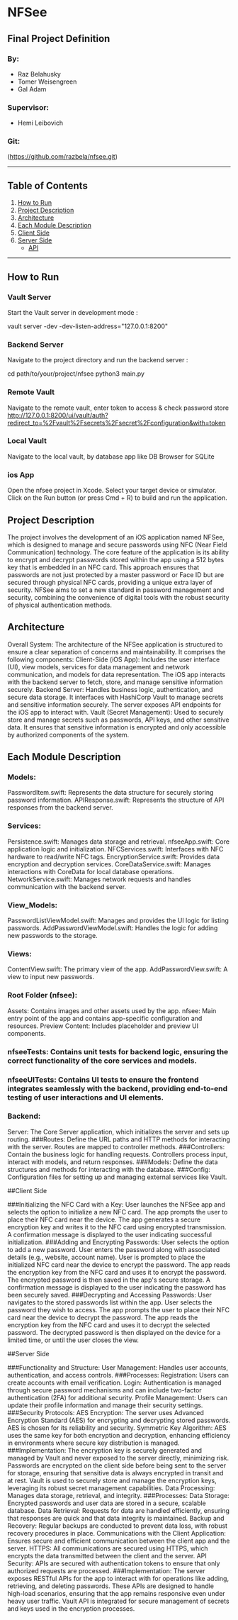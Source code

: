 # NFSee
## Final Project Definition

### By:
- Raz Belahusky
- Tomer Weisengreen
- Gal Adam

### Supervisor:
- Hemi Leibovich

### Git:
(https://github.com/razbela/nfsee.git)

---

## Table of Contents
1. [How to Run](#how-to-run)
2. [Project Description](#project-description)
3. [Architecture](#architecture)
4. [Each Module Description](#each-module-description)
5. [Client Side](#client-side)
6. [Server Side](#server-side)
    - [API](#api)

---

## How to Run

### Vault Server
Start the Vault server in development mode :

vault server -dev -dev-listen-address="127.0.0.1:8200"

### Backend Server

Navigate to the project directory and run the backend server :

cd path/to/your/project/nfsee
python3 main.py

### Remote Vault 

Navigate to the remote vault, enter token to access & check password store
http://127.0.0.1:8200/ui/vault/auth?redirect_to=%2Fvault%2Fsecrets%2Fsecret%2Fconfiguration&with=token

### Local Vault

Navigate to the local vault, by database app like DB Browser for SQLite

### ios App

Open the nfsee project in Xcode.
Select your target device or simulator.
Click on the Run button (or press Cmd + R) to build and run the application.


## Project Description

The project involves the development of an iOS application named NFSee, which is designed to manage and secure passwords using NFC (Near Field Communication) technology. 
The core feature of the application is its ability to encrypt and decrypt passwords stored within the app using a 512 bytes key that is embedded in an NFC card. 
This approach ensures that passwords are not just protected by a master password or Face ID but are secured through physical NFC cards, providing a unique extra layer of security.
NFSee aims to set a new standard in password management and security, combining the convenience of digital tools with the robust security of physical authentication methods.

## Architecture

Overall System:
The architecture of the NFSee application is structured to ensure a clear separation of concerns and maintainability. It comprises the following components:
Client-Side (iOS App): Includes the user interface (UI), view models, services for data management and network communication, and models for data representation. The iOS app interacts with the backend server to fetch, store, and manage sensitive information securely.
Backend Server: Handles business logic, authentication, and secure data storage. It interfaces with HashiCorp Vault to manage secrets and sensitive information securely. The server exposes API endpoints for the iOS app to interact with.
Vault (Secret Management): Used to securely store and manage secrets such as passwords, API keys, and other sensitive data. It ensures that sensitive information is encrypted and only accessible by authorized components of the system.

## Each Module Description

### Models:
PasswordItem.swift: Represents the data structure for securely storing password information.
APIResponse.swift: Represents the structure of API responses from the backend server.
### Services:
Persistence.swift: Manages data storage and retrieval.
nfseeApp.swift: Core application logic and initialization.
NFCServices.swift: Interfaces with NFC hardware to read/write NFC tags.
EncryptionService.swift: Provides data encryption and decryption services.
CoreDataService.swift: Manages interactions with CoreData for local database operations.
NetworkService.swift: Manages network requests and handles communication with the backend server.
### View_Models:
PasswordListViewModel.swift: Manages and provides the UI logic for listing passwords.
AddPasswordViewModel.swift: Handles the logic for adding new passwords to the storage.
### Views:
ContentView.swift: The primary view of the app.
AddPasswordView.swift: A view to input new passwords.
### Root Folder (nfsee):
Assets: Contains images and other assets used by the app.
nfsee: Main entry point of the app and contains app-specific configuration and resources.
Preview Content: Includes placeholder and preview UI components.
### nfseeTests: Contains unit tests for backend logic, ensuring the correct functionality of the core services and models.
### nfseeUITests: Contains UI tests to ensure the frontend integrates seamlessly with the backend, providing end-to-end testing of user interactions and UI elements.

### Backend:
Server: The Core Server application, which initializes the server and sets up routing.
###Routes: Define the URL paths and HTTP methods for interacting with the server. Routes are mapped to controller methods.
###Controllers: Contain the business logic for handling requests. Controllers process input, interact with models, and return responses.
###Models: Define the data structures and methods for interacting with the database.
###Config: Configuration files for setting up and managing external services like Vault.

##Client Side

###Initializing the NFC Card with a Key:
User launches the NFSee app and selects the option to initialize a new NFC card.
The app prompts the user to place their NFC card near the device.
The app generates a secure encryption key and writes it to the NFC card using encrypted transmission.
A confirmation message is displayed to the user indicating successful initialization.
###Adding and Encrypting Passwords:
User selects the option to add a new password.
User enters the password along with associated details (e.g., website, account name).
User is prompted to place the initialized NFC card near the device to encrypt the password.
The app reads the encryption key from the NFC card and uses it to encrypt the password.
The encrypted password is then saved in the app's secure storage.
A confirmation message is displayed to the user indicating the password has been securely saved.
###Decrypting and Accessing Passwords:
User navigates to the stored passwords list within the app.
User selects the password they wish to access.
The app prompts the user to place their NFC card near the device to decrypt the password.
The app reads the encryption key from the NFC card and uses it to decrypt the selected password.
The decrypted password is then displayed on the device for a limited time, or until the user closes the view.

##Server Side

###Functionality and Structure:
User Management: Handles user accounts, authentication, and access controls.
###Processes:
Registration: Users can create accounts with email verification.
Login: Authentication is managed through secure password mechanisms and can include two-factor authentication (2FA) for additional security.
Profile Management: Users can update their profile information and manage their security settings.
###Security Protocols:
AES Encryption: The server uses Advanced Encryption Standard (AES) for encrypting and decrypting stored passwords. AES is chosen for its reliability and security.
Symmetric Key Algorithm: AES uses the same key for both encryption and decryption, enhancing efficiency in environments where secure key distribution is managed.
###Implementation:
The encryption key is securely generated and managed by Vault and never exposed to the server directly, minimizing risk.
Passwords are encrypted on the client side before being sent to the server for storage, ensuring that sensitive data is always encrypted in transit and at rest.
Vault is used to securely store and manage the encryption keys, leveraging its robust secret management capabilities.
Data Processing: Manages data storage, retrieval, and integrity.
###Processes:
Data Storage: Encrypted passwords and user data are stored in a secure, scalable database.
Data Retrieval: Requests for data are handled efficiently, ensuring that responses are quick and that data integrity is maintained.
Backup and Recovery: Regular backups are conducted to prevent data loss, with robust recovery procedures in place.
Communications with the Client Application: Ensures secure and efficient communication between the client app and the server.
HTTPS: All communications are secured using HTTPS, which encrypts the data transmitted between the client and the server.
API Security: APIs are secured with authentication tokens to ensure that only authorized requests are processed.
###Implementation:
The server exposes RESTful APIs for the app to interact with for operations like adding, retrieving, and deleting passwords.
These APIs are designed to handle high-load scenarios, ensuring that the app remains responsive even under heavy user traffic.
Vault API is integrated for secure management of secrets and keys used in the encryption processes.



